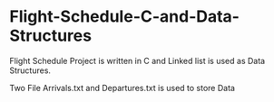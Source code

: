 # Flight-Schedule-C-and-Data-Structures

Flight Schedule Project is written in C and Linked list is used as Data Structures.

Two File Arrivals.txt and Departures.txt is used to store Data
